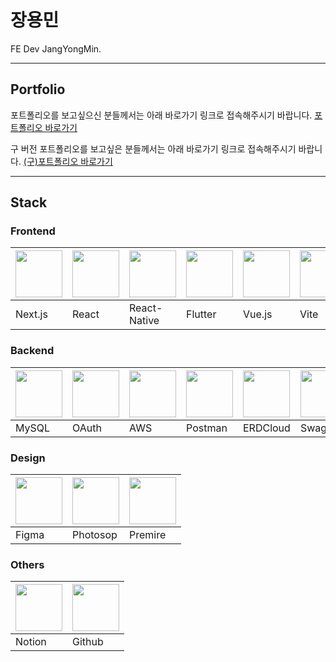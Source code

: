# 장용민

FE Dev JangYongMin.

---

## Portfolio

포트폴리오를 보고싶으신 분들께서는 아래 바로가기 링크로 접속해주시기 바랍니다.
[포트폴리오 바로가기](https://poiuy4004.github.io/portfolio/)

구 버전 포트폴리오를 보고싶은 분들께서는 아래 바로가기 링크로 접속해주시기 바랍니다.
[(구)포트폴리오 바로가기](https://poiuy4004.github.io/)

---

## Stack

### Frontend
| <img src="" width=75px></img> | <img src="" width=75px></img> | <img src="" width=75px></img> | <img src="" width=75px></img> | <img src="" width=75px></img> | <img src="" width=75px></img> |
| ------- | ----- | ------------ | ------- | ------ | ---- |
| Next.js | React | React-Native | Flutter | Vue.js | Vite |

### Backend
| <img src="" width=75px></img> | <img src="" width=75px></img> | <img src="" width=75px></img> | <img src="" width=75px></img> | <img src="" width=75px></img> | <img src="" width=75px></img> |
| ----- | ----- | --- | ------- | -------- | ------- |
| MySQL | OAuth | AWS | Postman | ERDCloud | Swagger |

### Design
| <img src="" width=75px></img> | <img src="" width=75px></img> | <img src="" width=75px></img> |
| ----- | -------- | ------- |
| Figma | Photosop | Premire |

### Others
| <img src="" width=75px></img> | <img src="" width=75px></img> |
| ------ | ------ |
| Notion | Github |
